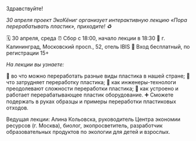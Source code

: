 Здравствуйте!

*30 апреля проект ЭкоКёниг организует интерактивную лекцию «Пора перерабатывать пластик», приходите! ♻️*

🗓 30 апреля, среда
⏰ Сбор с 18:00, начало лекции в 18:30
📍 г. Калининград, Московский просп., 52, отель IBIS
📝 Вход бесплатный, по регистрации
15\+

*На лекции вы узнаете:*

🔸 во что можно переработать разные виды пластика в нашей стране;
🔸 что затрудняет переработку пластика;
🔸 как инженеры-технологи преодолевают сложности переработки пластика;
🔸 как устроено и работает перерабатывающее пластик оборудование.
➕ Сможете подержать в руках образцы и примеры переработки пластиковых отходов.

Ведущая лекции: Алина Кольовска, руководитель Центра экономии ресурсов (г. Москва), биолог, экопросветитель, разработчик образовательных продуктов по экологии для детей и взрослых.

